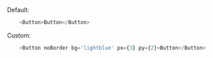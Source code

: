 Default:
```js
    <Button>Button</Button>
```
Custom:
```js
    <Button noBorder bg='lightblue' px={3} py={2}>Button</Button>
```